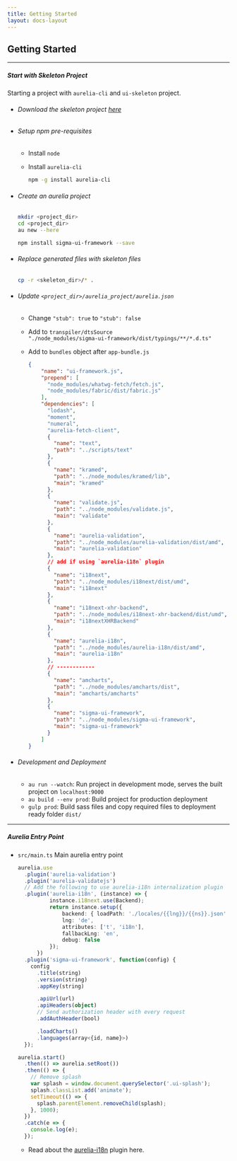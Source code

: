 ```yaml
---
title: Getting Started
layout: docs-layout
---
```


## Getting Started

----

##### Start with Skeleton Project

Starting a project with `aurelia-cli` and `ui-skeleton` project.

* ###### Download the skeleton project [here](//github.com/sigmaframeworks/sigma-ui-skeleton)

* ###### Setup npm pre-requisites
  * Install `node`
  * Install `aurelia-cli`

    ```bash
    npm -g install aurelia-cli
    ```

* ###### Create an aurelia project
  ```bash
  mkdir <project_dir>
  cd <project_dir>
  au new --here

  npm install sigma-ui-framework --save
  ```

* ###### Replace generated files with skeleton files
  ```bash
  cp -r <skeleton_dir>/* .
  ```

* ###### Update `<project_dir>/aurelia_project/aurelia.json`
  * Change `"stub": true` to `"stub": false`

  * Add to `transpiler/dtsSource`      
    `"./node_modules/sigma-ui-framework/dist/typings/**/*.d.ts"`

  * Add to `bundles` object after `app-bundle.js`

    ```json
    {
        "name": "ui-framework.js",
        "prepend": [
          "node_modules/whatwg-fetch/fetch.js",
          "node_modules/fabric/dist/fabric.js"
        ],
        "dependencies": [
          "lodash",
          "moment",
          "numeral",
          "aurelia-fetch-client",
          {
            "name": "text",
            "path": "../scripts/text"
          },
          {
            "name": "kramed",
            "path": "../node_modules/kramed/lib",
            "main": "kramed"
          },
          {
            "name": "validate.js",
            "path": "../node_modules/validate.js",
            "main": "validate"
          },
          {
            "name": "aurelia-validation",
            "path": "../node_modules/aurelia-validation/dist/amd",
            "main": "aurelia-validation"
          },
          // add if using `aurelia-i18n` plugin
          {
            "name": "i18next",
            "path": "../node_modules/i18next/dist/umd",
            "main": "i18next"
          },
          {
            "name": "i18next-xhr-backend",
            "path": "../node_modules/i18next-xhr-backend/dist/umd",
            "main": "i18nextXHRBackend"
          },
          {
            "name": "aurelia-i18n",
            "path": "../node_modules/aurelia-i18n/dist/amd",
            "main": "aurelia-i18n"
          },
          // ------------
          {
            "name": "amcharts",
            "path": "../node_modules/amcharts/dist",
            "main": "amcharts/amcharts"
          },
          {
            "name": "sigma-ui-framework",
            "path": "../node_modules/sigma-ui-framework",
            "main": "sigma-ui-framework"
          }
        ]
    }
    ```

* ###### Development and Deployment
  * `au run --watch`: Run project in development mode, serves the built project on `localhost:9000`
  * `au build --env prod`: Build project for production deployment
  * `gulp prod`: Build sass files and copy required files to deployment ready folder `dist/`

----

##### Aurelia Entry Point

* `src/main.ts` Main aurelia entry point

  ```ts
  aurelia.use
    .plugin('aurelia-validation')
    .plugin('aurelia-validatejs')
    // Add the following to use aurelia-i18n internalization plugin
    .plugin('aurelia-i18n', (instance) => {
			instance.i18next.use(Backend);
			return instance.setup({
				backend: { loadPath: './locales/{{lng}}/{{ns}}.json' },
				lng: 'de',
				attributes: ['t', 'i18n'],
				fallbackLng: 'en',
				debug: false
			});
		})
    .plugin('sigma-ui-framework', function(config) {
      config
        .title(string)
        .version(string)
        .appKey(string)

        .apiUrl(url)
        .apiHeaders(object)
        // Send authorization header with every request
        .addAuthHeader(bool)

        .loadCharts()
        .languages(array<{id, name}>)
    });

  aurelia.start()
    .then(() => aurelia.setRoot())
    .then(() => {
      // Remove splash
      var splash = window.document.querySelector('.ui-splash');
      splash.classList.add('animate');
      setTimeout(() => {
        splash.parentElement.removeChild(splash);
      }, 1000);
    })
    .catch(e => {
      console.log(e);
    });
  ```

  * Read about the [aurelia-i18n](https://github.com/aurelia/i18n) plugin here.
